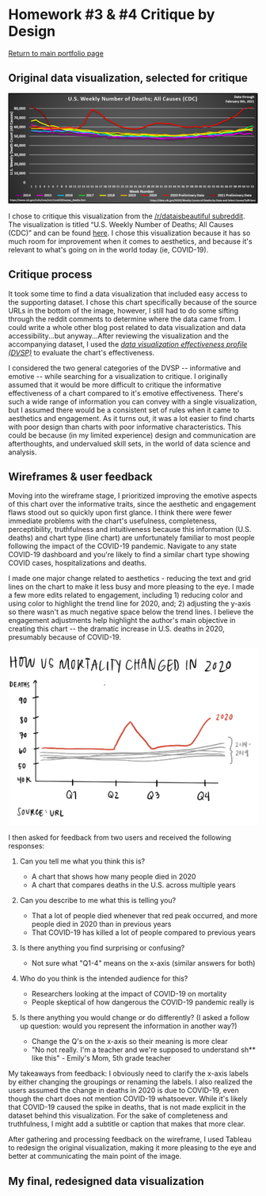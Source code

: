 # Homework #3 & #4 Critique by Design
[Return to main portfolio page](https://ejreece.github.io/ReecePortfolio/)

## Original data visualization, selected for critique
![DataViz](VizAssignment3and4.png)

I chose to critique this visualization from the [/r/dataisbeautiful subreddit](https://www.reddit.com/r/dataisbeautiful/comments/lnwd43/us_cdc_weekly_deaths_20142021_mar_1st_2020_feb/). The visualization is titled “U.S. Weekly Number of Deaths; All Causes (CDC)” and can be found [here](https://preview.redd.it/ncd02w6xgji61.png?width=1818&format=png&auto=webp&s=f9f2555ccd5435356b4661ba74f343bb08c420f4). I chose this visualization because it has so much room for improvement when it comes to aesthetics, and because it's relevant to what's going on in the world today (ie, COVID-19).

## Critique process
It took some time to find a data visualization that included easy access to the supporting dataset. I chose this chart specifically because of the source URLs in the bottom of the image, however, I still had to do some sifting through the reddit comments to determine where the data came from. I could write a whole other blog post related to data visualization and data accessibility...but anyway...After reviewing the visualization and the accompanying dataset, I used the [*data visualization effectiveness profile (DVSP)*](http://www.perceptualedge.com/articles/visual_business_intelligence/data_visualization_effectiveness_profile.pdf) to evaluate the chart's effectiveness. 

I considered the two general categories of the DVSP -- informative and emotive -- while searching for a visualization to critique. I originally assumed that it would be more difficult to critique the informative effectiveness of a chart compared to it's emotive effectiveness. There's such a wide range of information you can convey with a single visualization, but I assumed there would be a consistent set of rules when it came to aesthetics and engagement. As it turns out, it was a lot easier to find charts with poor design than charts with poor informative characteristics. This could be because (in my limited experience) design and communication are afterthoughts, and undervalued skill sets, in the world of data science and analysis. 

## Wireframes & user feedback
Moving into the wireframe stage, I prioritized improving the emotive aspects of this chart over the informative traits, since the aesthetic and engagement flaws stood out so quickly upon first glance. I think there were fewer immediate problems with the chart's usefulness, completeness, perceptibility, truthfulness and intuitiveness because this information (U.S. deaths) and chart type (line chart) are unfortunately familiar to most people following the impact of the COVID-19 pandemic. Navigate to any state COVID-19 dashboard and you're likely to find a similar chart type showing COVID cases, hospitalizations and deaths. 

I made one major change related to aesthetics - reducing the text and grid lines on the chart to make it less busy and more pleasing to the eye. I made a few more edits related to engagement, including 1) reducing color and using color to highlight the trend line for 2020, and; 2) adjusting the y-axis so there wasn't as much negative space below the trend lines. I believe the engagement adjustments help highlight the author's main objective in creating this chart -- the dramatic increase in U.S. deaths in 2020, presumably because of COVID-19.  

![Wireframe](HW3and4Wireframe.png)

I then asked for feedback from two users and received the following responses:

1. Can you tell me what you think this is?
    - A chart that shows how many people died in 2020
    - A chart that compares deaths in the U.S. across multiple years

2. Can you describe to me what this is telling you?
    - That a lot of people died whenever that red peak occurred, and more people died in 2020 than in previous years
    - That COVID-19 has killed a lot of people compared to previous years

4. Is there anything you find surprising or confusing?
    - Not sure what "Q1-4" means on the x-axis (similar answers for both)

5. Who do you think is the intended audience for this?
    - Researchers looking at the impact of COVID-19 on mortality
    - People skeptical of how dangerous the COVID-19 pandemic really is

6. Is there anything you would change or do differently? (I asked a follow up question: would you represent the information in another way?)
    - Change the Q's on the x-axis so their meaning is more clear
    - "No not really. I'm a teacher and we're supposed to understand sh** like this" - Emily's Mom, 5th grade teacher

My takeaways from feedback: I obviously need to clarify the x-axis labels by either changing the groupings or renaming the labels. I also realized the users assumed the change in deaths in 2020 is due to COVID-19, even though the chart does not mention COVID-19 whatsoever. While it's likely that COVID-19 caused the spike in deaths, that is not made explicit in the dataset behind this visualization. For the sake of completeness and truthfulness, I might add a subtitle or caption that makes that more clear. 

After gathering and processing feedback on the wireframe, I used Tableau to redesign the original visualization, making it more pleasing to the eye and better at communicating the main point of the image. 

## My final, redesigned data visualization
